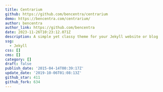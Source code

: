 ```yaml
---
title: Centrarium
github: https://github.com/bencentra/centrarium
demo: https://bencentra.com/centrarium/
author: bencentra
author_link: https://github.com/bencentra
date: 2023-11-26T10:23:12.071Z
description: A simple yet classy theme for your Jekyll website or blog.
ssg:
  - Jekyll
css: []
cms: []
category: []
draft: false
publish_date: '2015-04-14T00:39:17Z'
update_date: '2019-10-06T01:08:13Z'
github_star: 411
github_fork: 634
---
```

